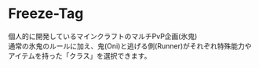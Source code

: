 # Freeze-Tag
個人的に開発しているマインクラフトのマルチPvP企画(氷鬼)<br>
通常の氷鬼のルールに加え、鬼(Oni)と逃げる側(Runner)がそれぞれ特殊能力やアイテムを持った「クラス」を選択できます。
